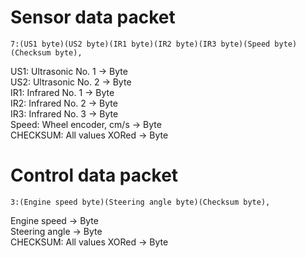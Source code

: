 # Sensor data packet
```netstrings
7:(US1 byte)(US2 byte)(IR1 byte)(IR2 byte)(IR3 byte)(Speed byte)(Checksum byte),
```
US1: Ultrasonic No. 1 -> Byte<br />
US2: Ultrasonic No. 2 -> Byte<br />
IR1: Infrared No. 1 -> Byte<br />
IR2: Infrared No. 2 -> Byte<br />
IR3: Infrared No. 3 -> Byte<br />
Speed: Wheel encoder, cm/s -> Byte<br />
CHECKSUM: All values XORed -> Byte<br />

# Control data packet
```netstrings
3:(Engine speed byte)(Steering angle byte)(Checksum byte),
```
Engine speed -> Byte<br />
Steering angle -> Byte<br />
CHECKSUM: All values XORed -> Byte<br />
